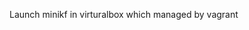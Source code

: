 <!--
 * @Author: clingxin
 * @Date: 2021-05-28 19:34:16
 * @LastEditors: clingxin
 * @LastEditTime: 2021-05-28 19:35:11
 * @FilePath: /vagrant/README.md
-->
Launch minikf in virturalbox which managed by vagrant